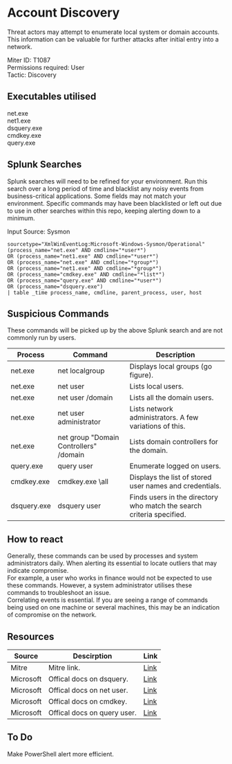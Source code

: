 # Account Discovery
Threat actors may attempt to enumerate local system or domain accounts. This information can be valuable for further attacks after initial entry into a network. 

Miter ID: T1087  
Permissions required: User  
Tactic: Discovery

## Executables utilised
net.exe  
net1.exe  
dsquery.exe  
cmdkey.exe  
query.exe  

## Splunk Searches
Splunk searches will need to be refined for your environment. Run this search over a long period of time and blacklist any noisy events from business-critical applications. Some fields may not match your environment. Specific commands may have been blacklisted or left out due to use in other searches within this repo, keeping alerting down to a minimum.

Input Source: Sysmon  
```
sourcetype="XmlWinEventLog:Microsoft-Windows-Sysmon/Operational"
(process_name="net.exe" AND cmdline="*user*") 
OR (process_name="net1.exe" AND cmdline="*user*")
OR (process_name="net.exe" AND cmdline="*group*")
OR (process_name="net1.exe" AND cmdline="*group*") 
OR (process_name="cmdkey.exe" AND cmdline="*list*") 
OR (process_name="query.exe" AND cmdline="*user*") 
OR (process_name="dsquery.exe")  
| table _time process_name, cmdline, parent_process, user, host
```

## Suspicious Commands
These commands will be picked up by the above Splunk search and are not commonly run by users.

| Process  | Command | Description
| ------------- | ------------- | ------------ |
| net.exe  | net localgroup | Displays local groups (go figure). |
| net.exe  | net user | Lists local users. |
| net.exe  | net user /domain | Lists all the domain users. |
| net.exe  | net user administrator | Lists network administrators. A few variations of this. |
| net.exe  | net group "Domain Controllers" /domain | Lists domain controllers for the domain. |
| query.exe  | query user | Enumerate logged on users. |
| cmdkey.exe  | cmdkey.exe \all | Displays the list of stored user names and credentials. |
| dsquery.exe  |dsquery user |  Finds users in the directory who match the search criteria specified.|

## How to react
Generally, these commands can be used by processes and system administrators daily. When alerting its essential to locate outliers that may indicate compromise.  
For example, a user who works in finance would not be expected to use these commands. However, a system administrator utilises these commands to troubleshoot an issue.  
Correlating events is essential. If you are seeing a range of commands being used on one machine or several machines, this may be an indication of compromise on the network.  

## Resources

| Source | Descirption | Link | 
| --- | --- | --- |
| Mitre | Mitre link. | [Link](https://attack.mitre.org/techniques/T1087/) |
| Microsoft | Offical docs on dsquery. | [Link](https://docs.microsoft.com/en-us/previous-versions/windows/it-pro/windows-server-2012-r2-and-2012/cc732952(v%3Dws.11))
| Microsoft | Offical docs on net user.|[Link](https://docs.microsoft.com/en-us/previous-versions/windows/it-pro/windows-server-2012-r2-and-2012/cc771865(v%3Dws.11))
|Microsoft |Offical docs on cmdkey. |[Link](https://docs.microsoft.com/en-us/windows-server/administration/windows-commands/cmdkey)
|Microsoft |Offical docs on query user. |[Link](https://docs.microsoft.com/en-us/windows-server/administration/windows-commands/query-user)|

## To Do
Make PowerShell alert more efficient. 
